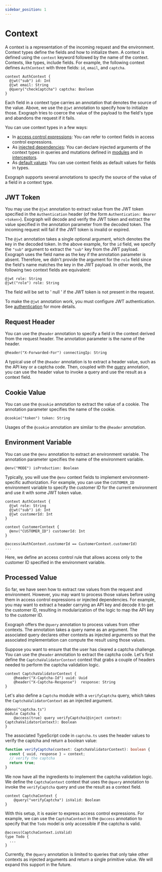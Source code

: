 ```yaml
---
sidebar_position: 1
---
```


# Context

A context is a representation of the incoming request and the environment. Context types define the fields and how to initialize them. A context is defined using the `context` keyword followed by the name of the context. Contexts, like types, include fields. For example, the following context defines `AuthContext` with three fields: `id`, `email`, and `captcha`.

```exo
context AuthContext {
  @jwt("sub") id: Int
  @jwt email: String
  @query("checkCaptcha") captcha: Boolean
}
```

Each field in a context type carries an annotation that denotes the source of the value. Above, we use the `@jwt` annotation to specify how to initialize those. Exograph tries to coerce the value of the payload to the field's type and abandons the request if it fails.

You can use context types in a few ways:

- In [access control expressions](/postgres/access-control.md): You can refer to context fields in access control expressions.
- As [injected dependencies](/deno/injection.md): You can declare injected arguments of the context types in queries and mutations defined in [modules](/deno/defining-modules.md) and in [interceptors](/deno/interceptor.md).
- As [default values](/postgres/customizing-types.md#specifying-a-default-value): You can use context fields as default values for fields in types.

Exograph supports several annotations to specify the source of the value of a field in a context type.

## JWT Token

You may use the `@jwt` annotation to extract value from the JWT token specified in the `Authentication` header (of the form `Authentication: Bearer <token>`). Exograph will decode and verify the JWT token and extract the value specified in the annotation parameter from the decoded token. The incoming request will fail if the JWT token is invalid or expired.

The `@jwt` annotation takes a single optional argument, which denotes the key in the decoded token. In the above example, for the `id` field, we specify the `"sub"` argument to extract the `"sub"` key from the JWT payload. Exograph uses the field name as the key if the annotation parameter is absent. Therefore, we didn't provide the argument for the `role` field since the field's name matches the key in the JWT payload. In other words, the following two context fields are equivalent:

```exo
@jwt role: String
@jwt("role") role: String
```

The field will be set to ' null ' if the JWT token is not present in the request.

To make the `@jwt` annotation work, you must configure JWT authentication. See [authentication](/authentication/overview.md) for more details.

## Request Header

You can use the `@header` annotation to specify a field in the context derived from the request header. The annotation parameter is the name of the header.

```exo
@header("X-Forwarded-For") connectingIp: String
```

A typical use of the `@header` annotation is to extract a header value, such as the API key or a captcha code. Then, coupled with the [query](#processed-value) annotation, you can use the header value to invoke a query and use the result as a context field.

## Cookie Value

You can use the `@cookie` annotation to extract the value of a cookie. The annotation parameter specifies the name of the cookie.

```exo
@cookie("token") token: String
```

Usages of the `@cookie` annotation are similar to the `@header` annotation.

## Environment Variable

You can use the `@env` annotation to extract an environment variable. The annotation parameter specifies the name of the environment variable.

```exo
@env("MODE") isProduction: Boolean
```

Typically, you will use the `@env` context fields to implement environment-specific authorization. For example, you can use the `CUSTOMER_ID` environment variable to specify the customer ID for the current environment and use it with some JWT token value.

```exo
context AuthContext {
  @jwt role: String
  @jwt("sub") id: Int
  @jwt customerId: Int
}

context CustomerContext {
  @env("CUSTOMER_ID") customerId: Int
}

@access(AuthContext.customerId == CustomerContext.customerId)
...

```

Here, we define an access control rule that allows access only to the customer ID specified in the environment variable.

## Processed Value

So far, we have seen how to extract raw values from the request and environment. However, you may want to process those values before using them in access control expressions or injected dependencies. For example, you may want to extract a header carrying an API key and decode it to get the customer ID, resulting in modularization of the logic to map the API key to the customer ID.

Exograph offers the `@query` annotation to process values from other contexts. The annotation takes a query name as an argument. The associated query declares other contexts as injected arguments so that the associated implementation can compute the result using those values.

Suppose you want to ensure that the user has cleared a captcha challenge. You can use the `@header` annotation to extract the captcha code. Let's first define the `CaptchaValidatorContext` context that grabs a couple of headers needed to perform the captcha validation logic.

```exo
context CaptchaValidatorContext {
    @header("X-Captcha-Id") uuid: Uuid
    @header("X-Captcha-Response")  response: String
}
```

Let's also define a `Captcha` module with a `verifyCaptcha` query, which takes the `CaptchaValidatorContext` as an injected argument.

```exo
@deno("captcha.ts")
module Captcha {
    @access(true) query verifyCaptcha(@inject context: CaptchaValidatorContext): Boolean
}
```

The associated TypeScript code in `captcha.ts` uses the header values to verify the captcha and return a boolean value:

```typescript
function verifyCaptcha(context: CaptchaValidatorContext): boolean {
  const { uuid, response } = context;
  // verify the captcha
  return true;
}
```

We now have all the ingredients to implement the captcha validation logic. We define the `CaptchaContext` context that uses the `@query` annotation to invoke the `verifyCaptcha` query and use the result as a context field.

```exo
context CaptchaContext {
    @query("verifyCaptcha") isValid: Boolean
}
```

With this setup, it is easier to express access control expressions. For example, we can use the `CaptchaContext` in the `@access` annotation to specify that the `Todo` model is only accessible if the captcha is valid.

```exo
@access(CaptchaContext.isValid)
type Todo {
  ...
}
```

Currently, the `@query` annotation is limited to queries that only take other contexts as injected arguments and return a single primitive value. We will expand this support in the future.
